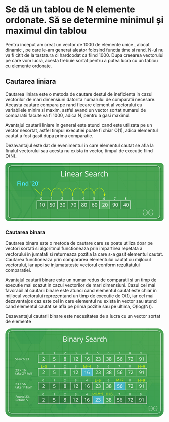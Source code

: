 <!DOCTYPE html>
<html>
<body>
<h1>Se dă un tablou de N elemente ordonate. Să se determine minimul și maximul din tablou</h1>
<p> Pentru inceput am creat un vector de 1000 de elemente unice , alocat dinamic , pe care le-am generat 
aleator folosind functia time si rand. N-ul nu va fi citit de la tastatura ci hardcodat ca fiind 1000.
    Dupa creearea vectorului pe care vom lucra, acesta trebuie sortat pentru a putea lucra cu un tablou
cu elemente ordonate.</p>
<h2>Cautarea liniara</h2>
<p>Cautarea liniara este o metoda de cautare destul de ineficienta in cazul vectorilor de mari dimensiuni datorita numarului de comparatii necesare. Aceasta cautare compara pe rand fiecare element al vectorului cu variabilele minim si maxim, astfel avand un vector sortat numarul de comparatii facute va fi 1000, adica N, pentru a gasi maximul.</p>
<p>Avantajul cautarii liniare in general este atunci cand este utilizata pe un vector nesortat, astfel timpul executiei poate fi chiar
O(1), adica elementul cautat a fost gasit dupa prima comparatie.</p>
<p> Dezavantajul este dat de evenimentul in care elementul cautat se afla la finalul vectorului sau acesta nu exista in vector, timpul de executie fiind O(N).</p>
<img src="Assets\Linear-Search.png" width="1000">
<h3>Cautarea binara</h3>
<p>Cautarea binara este o metoda de cautare care se poate utiliza doar pe vectori sortati si algoritmul functioneaza prin impartirea repetata a vectorului in jumatati si returneaza pozitia la care s-a gasit elementul cautat. Cautarea functioneaza prin compararea elementului cautat cu mijlocul vectorului, iar apoi se injumatateste vectorul conform rezultatului comparatiei.</p>
<p>Avantajul cautarii binare este un numar redus de comparatii si un timp de executie mai scazut in cazul vectorilor de mari dimensiuni.
Cazul cel mai favorabil al cautarii binare este atunci cand elementul cautat este chiar in mijlocul vectorului reprezentand un timp de executie de O(1), iar cel mai dezavantajos caz este cel in care elementul nu exista in vector sau atunci cand elementul cautat se afla pe prima pozitie sau pe ultima, O(log(N)).</p>
<p>Dezavantajul cautarii binare este necesitatea de a lucra cu un vector sortat de elemente</p>
<img src="Assets\BinarySearch.png" width="1000">
</body>
</html>
 


      
